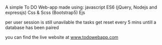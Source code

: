 A simple To DO Web-app made using:
javascript ES6 (jQuery, Nodejs and expressjs)
Css & Scss (Bootstrap5)
Ejs

per user session is still unavilable
the tasks get reset every 5 mins untill a database has been paired

you can find the live website at www.todowebapp.com
